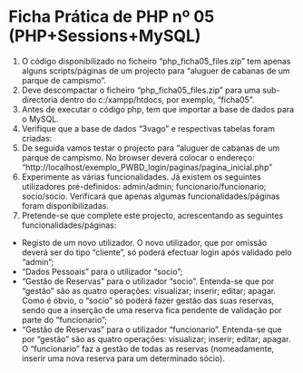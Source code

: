 # Ficha Prática de PHP nº 05 (PHP+Sessions+MySQL)

1. O código disponibilizado no ficheiro “php_ficha05_files.zip” tem apenas alguns scripts/páginas de um projecto para “aluguer de cabanas de um parque de campismo”.
2. Deve descompactar o ficheiro “php_ficha05_files.zip” para uma sub-directoria dentro do c:/xampp/htdocs, por exemplo, “ficha05”.
3. Antes de executar o código php, tem que importar a base de dados para o MySQL.
4. Verifique que a base de dados “3vago” e respectivas tabelas foram criadas:
5. De seguida vamos testar o projecto para “aluguer de cabanas de um parque de campismo. No browser deverá colocar o endereço: “http://localhost/exemplo_PWBD_login/paginas/pagina_inicial.php” 
6. Experimente as várias funcionalidades. Já existem os seguintes utilizadores pré-definidos: admin/admin; funcionario/funcionario; socio/socio. Verificará que apenas algumas funcionalidades/páginas foram disponibilizadas.
7. Pretende-se que complete este projecto, acrescentando as seguintes funcionalidades/páginas:
  - Registo de um novo utilizador. O novo utilizador, que por omissão deverá ser do tipo “cliente”, só poderá efectuar login após validado pelo “admin”;
  - “Dados Pessoais” para o utilizador “socio”;
  - “Gestão de Reservas” para o utilizador “socio”. Entenda-se que por “gestão” são as quatro operações: visualizar; inserir; editar; apagar. Como é óbvio, o “socio” só poderá fazer gestão das suas reservas, sendo que a inserção de uma reserva fica pendente de validação por parte do “funcionario”;
  - “Gestão de Reservas” para o utilizador “funcionario”. Entenda-se que por “gestão” são as quatro operações: visualizar; inserir; editar; apagar. O “funcionario” faz a gestão de todas as reservas (nomeadamente, inserir uma nova reserva para um determinado sócio).

